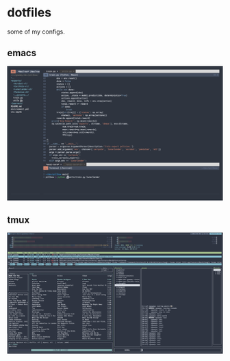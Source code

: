 # dotfiles
some of my configs.

## emacs
![emacs](screenshots/emacs.png)

## tmux
![tmux](screenshots/tmux.png)
